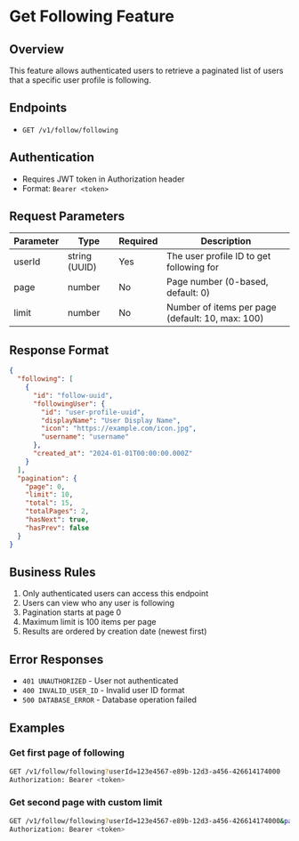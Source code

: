 # Get Following Feature

## Overview
This feature allows authenticated users to retrieve a paginated list of users that a specific user profile is following.

## Endpoints
- `GET /v1/follow/following`

## Authentication
- Requires JWT token in Authorization header
- Format: `Bearer <token>`

## Request Parameters
| Parameter | Type | Required | Description |
|-----------|------|----------|-------------|
| userId | string (UUID) | Yes | The user profile ID to get following for |
| page | number | No | Page number (0-based, default: 0) |
| limit | number | No | Number of items per page (default: 10, max: 100) |

## Response Format
```json
{
  "following": [
    {
      "id": "follow-uuid",
      "followingUser": {
        "id": "user-profile-uuid",
        "displayName": "User Display Name",
        "icon": "https://example.com/icon.jpg",
        "username": "username"
      },
      "created_at": "2024-01-01T00:00:00.000Z"
    }
  ],
  "pagination": {
    "page": 0,
    "limit": 10,
    "total": 15,
    "totalPages": 2,
    "hasNext": true,
    "hasPrev": false
  }
}
```

## Business Rules
1. Only authenticated users can access this endpoint
2. Users can view who any user is following
3. Pagination starts at page 0
4. Maximum limit is 100 items per page
5. Results are ordered by creation date (newest first)

## Error Responses
- `401 UNAUTHORIZED` - User not authenticated
- `400 INVALID_USER_ID` - Invalid user ID format
- `500 DATABASE_ERROR` - Database operation failed

## Examples

### Get first page of following
```bash
GET /v1/follow/following?userId=123e4567-e89b-12d3-a456-426614174000
Authorization: Bearer <token>
```

### Get second page with custom limit
```bash
GET /v1/follow/following?userId=123e4567-e89b-12d3-a456-426614174000&page=1&limit=5
Authorization: Bearer <token>
```
